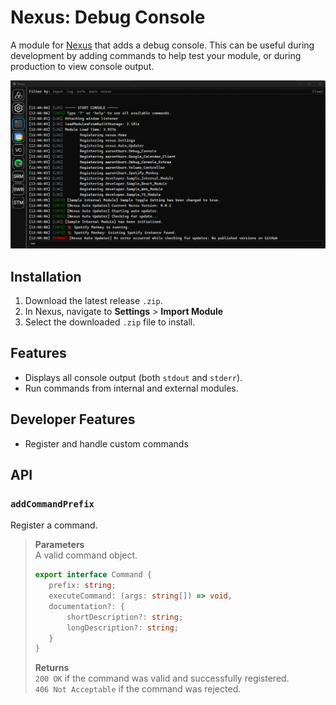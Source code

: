 # Nexus: Debug Console

A module for [Nexus](https://github.com/aarontburn/nexus-core) that adds a debug console. This can be useful during development by adding commands to help test your module, or during production to view console output.

![Nexus Debug Console Sample](./assets/image.png)

## Installation
1. Download the latest release `.zip`. 
2. In Nexus, navigate to **Settings** > **Import Module**
3. Select the downloaded `.zip` file to install.

## Features
- Displays all console output (both `stdout` and `stderr`).
- Run commands from internal and external modules.

## Developer Features
- Register and handle custom commands

## API
### `addCommandPrefix`
Register a command.

> **Parameters**  
> A valid command object.
> ``` typescript
> export interface Command {
>    prefix: string;
>    executeCommand: (args: string[]) => void,
>    documentation?: {
>        shortDescription?: string;
>        longDescription?: string;
>    }
> }
> ```
> **Returns**  
> `200 OK` if the command was valid and successfully registered.  
> `406 Not Acceptable` if the command was rejected.


